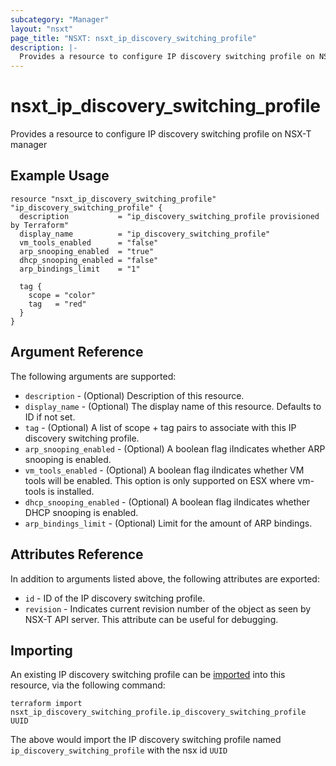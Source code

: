 ```yaml
---
subcategory: "Manager"
layout: "nsxt"
page_title: "NSXT: nsxt_ip_discovery_switching_profile"
description: |-
  Provides a resource to configure IP discovery switching profile on NSX-T manager
---
```


# nsxt_ip_discovery_switching_profile

Provides a resource to configure IP discovery switching profile on NSX-T manager

## Example Usage

```hcl
resource "nsxt_ip_discovery_switching_profile" "ip_discovery_switching_profile" {
  description           = "ip_discovery_switching_profile provisioned by Terraform"
  display_name          = "ip_discovery_switching_profile"
  vm_tools_enabled      = "false"
  arp_snooping_enabled  = "true"
  dhcp_snooping_enabled = "false"
  arp_bindings_limit    = "1"

  tag {
    scope = "color"
    tag   = "red"
  }
}
```

## Argument Reference

The following arguments are supported:

* `description` - (Optional) Description of this resource.
* `display_name` - (Optional) The display name of this resource. Defaults to ID if not set.
* `tag` - (Optional) A list of scope + tag pairs to associate with this IP discovery switching profile.
* `arp_snooping_enabled` - (Optional) A boolean flag iIndicates whether ARP snooping is enabled.
* `vm_tools_enabled` - (Optional) A boolean flag iIndicates whether VM tools will be enabled. This option is only supported on ESX where vm-tools is installed.
* `dhcp_snooping_enabled` - (Optional) A boolean flag iIndicates whether DHCP snooping is enabled.
* `arp_bindings_limit` - (Optional) Limit for the amount of ARP bindings.


## Attributes Reference

In addition to arguments listed above, the following attributes are exported:

* `id` - ID of the IP discovery switching profile.
* `revision` - Indicates current revision number of the object as seen by NSX-T API server. This attribute can be useful for debugging.


## Importing

An existing IP discovery switching profile can be [imported][docs-import] into this resource, via the following command:

[docs-import]: https://www.terraform.io/cli/import

```
terraform import nsxt_ip_discovery_switching_profile.ip_discovery_switching_profile UUID
```

The above would import the IP discovery switching profile named `ip_discovery_switching_profile` with the nsx id `UUID`
